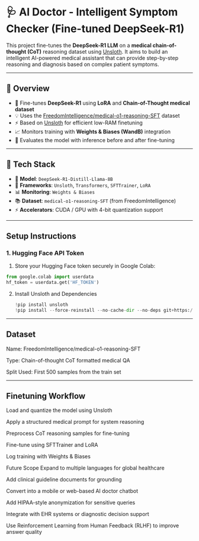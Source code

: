# 🩺 AI Doctor - Intelligent Symptom Checker (Fine-tuned DeepSeek-R1)

This project fine-tunes the **DeepSeek-R1 LLM** on a **medical chain-of-thought (CoT)** reasoning dataset using [Unsloth](https://github.com/unslothai/unsloth). It aims to build an intelligent AI-powered medical assistant that can provide step-by-step reasoning and diagnosis based on complex patient symptoms.

---

## 🚀 Overview

- 🧠 Fine-tunes **DeepSeek-R1** using **LoRA** and **Chain-of-Thought medical dataset**
- 💡 Uses the [FreedomIntelligence/medical-o1-reasoning-SFT](https://huggingface.co/datasets/FreedomIntelligence/medical-o1-reasoning-SFT) dataset
- ⚡ Based on [Unsloth](https://github.com/unslothai/unsloth) for efficient low-RAM finetuning
- 📈 Monitors training with **Weights & Biases (WandB)** integration
- 🧪 Evaluates the model with inference before and after fine-tuning

---

## 🧰 Tech Stack

- 🤖 **Model**: `DeepSeek-R1-Distill-Llama-8B`
- 🔧 **Frameworks**: `Unsloth`, `Transformers`, `SFTTrainer`, `LoRA`
- 📊 **Monitoring**: `Weights & Biases`
- 📚 **Dataset**: `medical-o1-reasoning-SFT` (from FreedomIntelligence)
- ⚡ **Accelerators**: CUDA / GPU with 4-bit quantization support

---

##   Setup Instructions

### 1.  Hugging Face API Token

1. Store your Hugging Face token securely in Google Colab:

```python
from google.colab import userdata
hf_token = userdata.get('HF_TOKEN')
```

2. Install Unsloth and Dependencies
   
   ```python
   !pip install unsloth
   !pip install --force-reinstall --no-cache-dir --no-deps git+https://github.com/unslothai/unsloth.git
   ```

---
## Dataset

Name: FreedomIntelligence/medical-o1-reasoning-SFT

Type: Chain-of-thought CoT formatted medical QA

Split Used: First 500 samples from the train set

---

  ## Finetuning Workflow
   Load and quantize the model using Unsloth

   Apply a structured medical prompt for system reasoning

   Preprocess CoT reasoning samples for fine-tuning

   Fine-tune using SFTTrainer and LoRA

   Log training with Weights & Biases

   Future Scope
   Expand to multiple languages for global healthcare

   Add clinical guideline documents for grounding

   Convert into a mobile or web-based AI doctor chatbot

   Add HIPAA-style anonymization for sensitive queries

   Integrate with EHR systems or diagnostic decision support

   Use Reinforcement Learning from Human Feedback (RLHF) to improve answer quality



